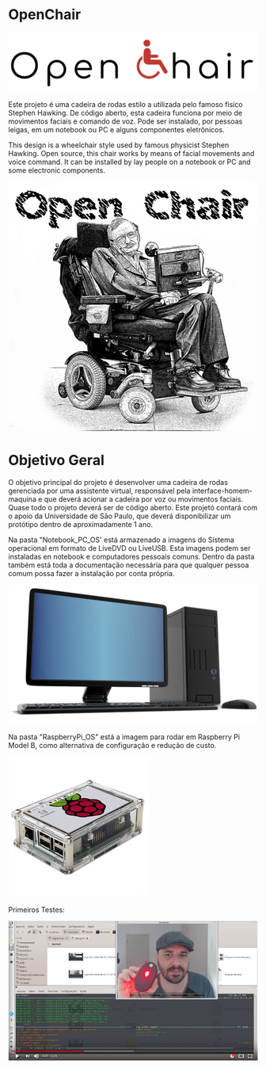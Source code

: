 # OpenChair
![Logo](Logo.png)

Este projeto é uma cadeira de rodas estilo a utilizada pelo famoso fisico Stephen Hawking. De código aberto, esta cadeira funciona por meio de movimentos faciais e comando de voz. Pode ser instalado, por pessoas leigas, em um notebook ou PC e alguns componentes eletrônicos.  

This design is a wheelchair style used by famous physicist Stephen Hawking. Open source, this chair works by means of facial movements and voice command. It can be installed by lay people on a notebook or PC and some electronic components.

![StepenHawking](StephenHalking600x600.png)

# Objetivo Geral

O objetivo principal do projeto é desenvolver uma cadeira de rodas gerenciada por uma assistente virtual, responsável pela interface-homem-maquina e que deverá acionar a cadeira por voz ou movimentos faciais. Quase todo o projeto deverá ser de código aberto. Este projetó contará com o apoio da Universidade de São Paulo, que deverá disponibilizar um protótipo dentro de aproximadamente 1 ano.

Na pasta "Notebook_PC_OS' está armazenado a imagens do Sistema operacional em formato de LiveDVD ou LiveUSB. Esta imagens podem ser instaladas en notebook e computadores pessoais comuns. Dentro da pasta também está toda a documentação necessária para que qualquer pessoa comum possa fazer a instalação por conta própria.

![pc](pc.png)

Na pasta "RaspberryPi_OS" está a imagem para rodar em Raspberry Pi Model B, como alternativa de configuração e redução de custo.

![rasp](rasp.jpg)

Primeiros Testes:

[![OpenChair, Testes iniciais](video.png)](https://www.youtube.com/watch?v=t3ju4jU8yBo "OpenChair, Testes iniciais")
